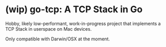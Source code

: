 # (wip) go-tcp: A TCP Stack in Go

Hobby, likely low-performant, work-in-progress project that implements a TCP Stack in userspace on Mac devices.

Only compatible with Darwin/OSX at the moment.
